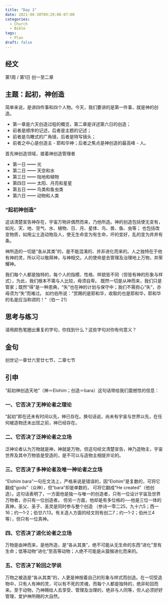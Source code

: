 ```yaml
---
title: "Day 1"
date: 2021-08-30T09:29:08-07:00
categories:
  - Church
  - Bible
tags:
  - Plan
draft: false
---
```

  
## 经文
第1周 / 第1日 创一至二章

## 主题：起初，神创造
简单来说，是讲四件事和四个人物。今天，我们要讲的是第一件事，就是神的创造。

* 第一章是六天创造过程的概览，第二章是详述第六日的创造；
* 前者是顺序的记述，后者是主题的记述；
* 前者是鸟瞰式的广角镜，后者是特写镜头；
* 前者之中心是创造主 - 耶和华神；后者之焦点是神创造的最高峰 - 人。
 
首先神创造领域，接着神创造管理者
* 第一日 ━━ 光
* 第二日 ━━ 天空和水
* 第三日 ━━ 陆地和植物
* 第四日 ━━ 太阳、月亮和星星
* 第五日 ━━ 鸟类和鱼虫类
* 第六日 ━━ 动物和人类

### “起初神创造”
这话清楚宣告神存在，宇宙万物非偶然而来，乃他所造。神的创造包括使无变有，如光、天、地、空气、水、植物、日、月、星体、鸟、兽、鱼、虫等；
也包括改变物质，如用尘土造动物及人，使无生命变为有生命，坏的变好，乱的变为井井有条。

神所造的一切是“各从其类”的，是不能混淆的、并非进化而来的。人之独特在于他有神的灵，所以可以敬拜神，与神相交。人的使命是去管理及治理地上万物，并荣耀神。

我们每个人都是独特的，每个人的指模、性格、样貌皆不同（但皆有神的形象与样式），为此，我们根本不需与人比较，毋须自卑。
既然一切是从神而来，我们只是管家；既然“得”是一种恩典，“失”也在神的计划与保守中；我们不需担心“失”，亦毋须为“失”而难过。
如约伯所说：“赏赐的是耶和华，收取的也是耶和华，耶和华的名是应当称颂的！”（伯一  21）

## 思考与练习
请用颜色笔圈出重复的字句，你找到什么？这些字句对你有何意义？

## 金句
创世记一章廿六至廿七节，二章七节

## 引申
“起初神创造天地”（神＝Elohim；创造＝bara）这句话带给我们震撼性的信息：

### 一、它否决了无神论者之理论

“起初”即在还未有时间以先，神已存在。换句话说，尚未有宇宙与世界以先，在任何被造物还未出现之前，神已经存在。

### 二、它否决了泛神论者之立场

泛神论者认为万物就是神，神就是万物，但这句经文清楚宣告，神乃造物主，宇宙世界及其中万物皆是受造的，是不可以与造物主相提并论的。

### 三、它否决了多神论者及唯一神论者之立场

“Elohim bara”一句在文法上，严格来说是错误的，因“Elohim”是复数的，可将它翻成“gods”（众神），但“bara”却是单数的，
可将它翻成“He created”（他创造）。这句话表明了，一方面他是独一与唯一的创造者，只有一位设计宇宙及世界万物者，亦只有一位创造者。
但另一方面，他却是有多位格的──他是三位一体的真神，圣父、圣子、圣灵是同时参与整个创造
（参诗一零二25，九十六5；西一16；约一1-2；伯廿六13。有关造人方面的经文则有创二7；约一1-2；伯卅三4等），但只有一位真神。

### 四、它否决了进化论者之立场

万物是由神而来，是他所造，是“各从其类”，绝不可能从无生命的东西“进化”至有生命；低等动物“进化”至高等动物；人绝不可能是从猿猴进化而来的。

### 五、它否决了轮回之学说

万物之被造是“各从其类”的，人更是神按着自己的形象与样式而创造。在一切受造物中，只有人有神的灵，可以有不死的灵魂，而每个人都是独特的，绝非轮回而来。至于动物，乃神赐给人去享受、管理及治理的，绝非与人同等，但人必须好好管理，爱护神所赐的大自然。